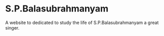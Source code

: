 # S.P.Balasubrahmanyam
A website to dedicated to study the life of S.P.Balasubrahmanyam a great singer.
